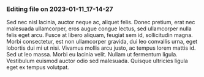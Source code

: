 

### Editing file on 2023-01-11_17-14-27

Sed nec nisl lacinia, auctor neque ac, aliquet felis. Donec pretium, erat nec malesuada ullamcorper, eros augue congue lectus, sed ullamcorper nulla felis eget arcu. Fusce at libero aliquam, feugiat sem id, sollicitudin magna. Morbi consectetur, est non ullamcorper gravida, dui leo convallis urna, eget lobortis dui mi ut nisi. Vivamus mollis arcu justo, ac tempus lorem mattis id. Sed ut leo massa. Morbi eu lacinia velit. Nullam ut fermentum ligula. Vestibulum euismod auctor odio sed malesuada. Quisque ultricies ligula eget ex tempus volutpat.


